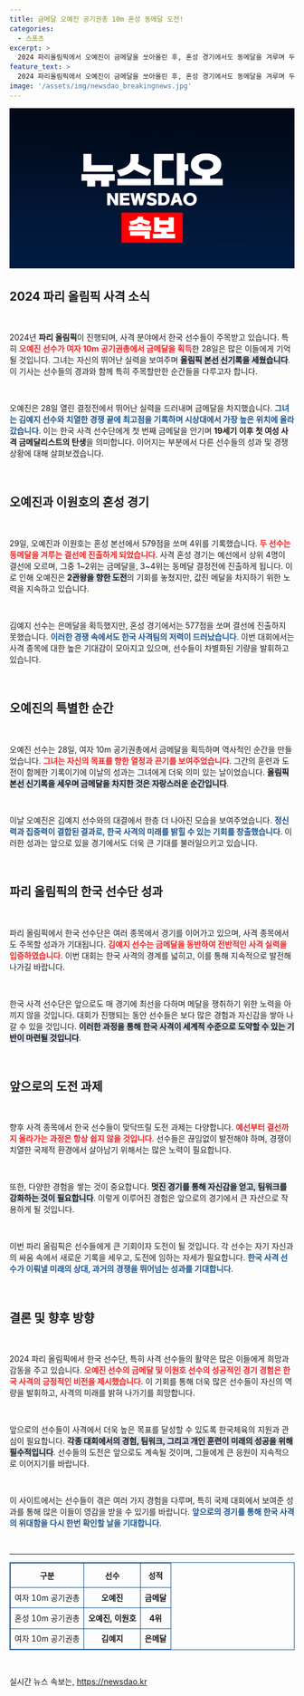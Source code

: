 ```yaml
---
title: 금메달 오예진 공기권총 10m 혼성 동메달 도전!
categories:
  - 스포츠
excerpt: >
  2024 파리올림픽에서 오예진이 금메달을 쏘아올린 후, 혼성 경기에서도 동메달을 겨루며 두 번째 메달에 도전합니다! 긴장감 넘치는 순간들을 놓치지 마세요!
feature_text: >
  2024 파리올림픽에서 오예진이 금메달을 쏘아올린 후, 혼성 경기에서도 동메달을 겨루며 두 번째 메달에 도전합니다! 긴장감 넘치는 순간들을 놓치지 마세요!
image: '/assets/img/newsdao_breakingnews.jpg'
---
```


<p><img src="/assets/img/newsdao_breakingnews.jpg" alt="bookingtag 속보" /></p>

<h2 data-ke-size="size26">2024 파리 올림픽 사격 소식</h2>

<p data-ke-size="size16">&nbsp;</p>

<p>2024년 <b>파리 올림픽</b>이 진행되며, 사격 분야에서 한국 선수들이 주목받고 있습니다. 특히 <b><span style="color: #ee2323;">오예진 선수가 여자 10m 공기권총에서 금메달을 획득</span></b>한 28일은 많은 이들에게 기억될 것입니다. 그녀는 자신의 뛰어난 실력을 보여주며 <b><span style="background-color: #21538527;">올림픽 본선 신기록을 세웠습니다</span></b>. 이 기사는 선수들의 경과와 함께 특히 주목할만한 순간들을 다루고자 합니다.</p>

<p data-ke-size="size16">&nbsp;</p>

<p>오예진은 28일 열린 결정전에서 뛰어난 실력을 드러내며 금메달을 차지했습니다. <b><span style="color: #1a5490;">그녀는 김예지 선수와 치열한 경쟁 끝에 최고점을 기록하며 시상대에서 가장 높은 위치에 올라갔습니다</span></b>. 이는 한국 사격 선수단에게 첫 번째 금메달을 안기며 <b>19세기 이후 첫 여성 사격 금메달리스트의 탄생</b>을 의미합니다. 이어지는 부분에서 다른 선수들의 성과 및 경쟁 상황에 대해 살펴보겠습니다.</p>

<p data-ke-size="size16">&nbsp;</p>

<h2 data-ke-size="size26">오예진과 이원호의 혼성 경기</h2>

<p data-ke-size="size16">&nbsp;</p>

<p>29일, 오예진과 이원호는 혼성 본선에서 579점을 쏘며 4위를 기록했습니다. <b><span style="color: #ee2323;">두 선수는 동메달을 겨루는 결선에 진출하게 되었습니다</span></b>. 사격 혼성 경기는 예선에서 상위 4명이 결선에 오르며, 그중 1~2위는 금메달을, 3~4위는 동메달 결정전에 진출하게 됩니다. 이로 인해 오예진은 <b><span style="background-color: #21538527;">2관왕을 향한 도전</span></b>의 기회를 놓쳤지만, 값진 메달을 차지하기 위한 노력을 지속하고 있습니다.</p>

<p data-ke-size="size16">&nbsp;</p>

<p>김예지 선수는 은메달을 획득했지만, 혼성 경기에서는 577점을 쏘며 결선에 진출하지 못했습니다. <b><span style="color: #1a5490;">이러한 경쟁 속에서도 한국 사격팀의 저력이 드러났습니다</span></b>. 이번 대회에서는 사격 종목에 대한 높은 기대감이 모아지고 있으며, 선수들이 차별화된 기량을 발휘하고 있습니다.</p>

<p data-ke-size="size16">&nbsp;</p>

<h2 data-ke-size="size26">오예진의 특별한 순간</h2>

<p data-ke-size="size16">&nbsp;</p>

<p>오예진 선수는 28일, 여자 10m 공기권총에서 금메달을 획득하며 역사적인 순간을 만들었습니다. <b><span style="color: #ee2323;">그녀는 자신의 목표를 향한 열정과 끈기를 보여주었습니다</span></b>. 그간의 훈련과 도전이 함께한 기록이기에 이날의 성과는 그녀에게 더욱 의미 있는 날이었습니다. <b><span style="background-color: #21538527;">올림픽 본선 신기록을 세우며 금메달을 차지한 것은 자랑스러운 순간입니다</span></b>.</p>

<p data-ke-size="size16">&nbsp;</p>

<p>이날 오예진은 김예지 선수와의 대결에서 한층 더 나아진 모습을 보여주었습니다. <b><span style="color: #1a5490;">정신력과 집중력이 결합된 결과로, 한국 사격의 미래를 밝힐 수 있는 기회를 창출했습니다</span></b>. 이러한 성과는 앞으로 있을 경기에서도 더욱 큰 기대를 불러일으키고 있습니다.</p>

<p data-ke-size="size16">&nbsp;</p>

<h2 data-ke-size="size26">파리 올림픽의 한국 선수단 성과</h2>

<p data-ke-size="size16">&nbsp;</p>

<p>파리 올림픽에서 한국 선수단은 여러 종목에서 경기를 이어가고 있으며, 사격 종목에서도 주목할 성과가 기대됩니다. <b><span style="color: #ee2323;">김예지 선수는 금메달을 동반하여 전반적인 사격 실력을 입증하였습니다</span></b>. 이번 대회는 한국 사격의 경계를 넓히고, 이를 통해 지속적으로 발전해 나가길 바랍니다.</p>

<p data-ke-size="size16">&nbsp;</p>

<p>한국 사격 선수단은 앞으로도 매 경기에 최선을 다하며 메달을 쟁취하기 위한 노력을 아끼지 않을 것입니다. 대회가 진행되는 동안 선수들은 보다 많은 경험과 자신감을 쌓아 나갈 수 있을 것입니다. <b><span style="background-color: #21538527;">이러한 과정을 통해 한국 사격이 세계적 수준으로 도약할 수 있는 기반이 마련될 것입니다</span></b>. </p>

<p data-ke-size="size16">&nbsp;</p>

<h2 data-ke-size="size26">앞으로의 도전 과제</h2>

<p data-ke-size="size16">&nbsp;</p>

<p>향후 사격 종목에서 한국 선수들이 맞닥뜨릴 도전 과제는 다양합니다. <b><span style="color: #ee2323;">예선부터 결선까지 올라가는 과정은 항상 쉽지 않을 것입니다</span></b>. 선수들은 끊임없이 발전해야 하며, 경쟁이 치열한 국제적 환경에서 살아남기 위해서는 많은 노력이 필요합니다.</p>

<p data-ke-size="size16">&nbsp;</p>

<p>또한, 다양한 경험을 쌓는 것이 중요합니다. <b><span style="background-color: #21538527;">멋진 경기를 통해 자신감을 얻고, 팀워크를 강화하는 것이 필요합니다</span></b>. 이렇게 이루어진 경험은 앞으로의 경기에서 큰 자산으로 작용하게 될 것입니다.</p>

<p data-ke-size="size16">&nbsp;</p>

<p>이번 파리 올림픽은 선수들에게 큰 기회이자 도전이 될 것입니다. 각 선수는 자기 자신과의 싸움 속에서 새로운 기록을 세우고, 도전에 임하는 자세가 필요합니다. <b><span style="color: #1a5490;">한국 사격 선수가 이뤄낼 미래의 상대, 과거의 경쟁을 뛰어넘는 성과를 기대합니다</span></b>.</p>

<p data-ke-size="size16">&nbsp;</p>

<h2 data-ke-size="size26">결론 및 향후 방향</h2>

<p data-ke-size="size16">&nbsp;</p>

<p>2024 파리 올림픽에서 한국 선수단, 특히 사격 선수들의 활약은 많은 이들에게 희망과 감동을 주고 있습니다. <b><span style="color: #ee2323;">오예진 선수의 금메달 및 이원호 선수의 성공적인 경기 경험은 한국 사격의 긍정적인 비전을 제시했습니다</span></b>. 이 기회를 통해 더욱 많은 선수들이 자신의 역량을 발휘하고, 사격의 미래를 밝혀 나가기를 희망합니다.</p>

<p data-ke-size="size16">&nbsp;</p>

<p>앞으로의 선수들이 사격에서 더욱 높은 목표를 달성할 수 있도록 한국체육의 지원과 관심이 필요합니다. <b><span style="background-color: #21538527;">각종 대회에서의 경험, 팀워크, 그리고 개인 훈련이 미래의 성공을 위해 필수적입니다</span></b>. 선수들의 도전은 앞으로도 계속될 것이며, 그들에게 큰 응원이 지속적으로 이어지기를 바랍니다.</p>

<p data-ke-size="size16">&nbsp;</p>

<p>이 사이트에서는 선수들이 겪은 여러 가지 경험을 다루며, 특히 국제 대회에서 보여준 성과를 통해 많은 이들이 영감을 받을 수 있기를 바랍니다. <b><span style="color: #1a5490;">앞으로의 경기를 통해 한국 사격의 위대함을 다시 한번 확인할 날을 기대합니다</span></b>. </p>

<p data-ke-size="size16">&nbsp;</p>

<hr />

<table style="border-collapse: collapse; border: 1px solid #1a5490; width: 100%;">
    <thead>
        <tr>
            <th style="border: 1px solid #1a5490; text-align: center; height: 35px;">구분</th>
            <th style="border: 1px solid #1a5490; text-align: center; height: 35px;">선수</th>
            <th style="border: 1px solid #1a5490; text-align: center; height: 35px;">성적</th>
        </tr>
    </thead>
    <tbody>
        <tr>
            <td style="border: 1px solid #1a5490; text-align: center; height: 30px;">여자 10m 공기권총</td>
            <td style="border: 1px solid #1a5490; text-align: center; height: 30px;"><b>오예진</b></td>
            <td style="border: 1px solid #1a5490; text-align: center; height: 30px;"><b>금메달</b></td>
        </tr>
        <tr>
            <td style="border: 1px solid #1a5490; text-align: center; height: 30px;">혼성 10m 공기권총</td>
            <td style="border: 1px solid #1a5490; text-align: center; height: 30px;"><b>오예진, 이원호</b></td>
            <td style="border: 1px solid #1a5490; text-align: center; height: 30px;"><b>4위</b></td>
        </tr>
        <tr>
            <td style="border: 1px solid #1a5490; text-align: center; height: 30px;">여자 10m 공기권총</td>
            <td style="border: 1px solid #1a5490; text-align: center; height: 30px;"><b>김예지</b></td>
            <td style="border: 1px solid #1a5490; text-align: center; height: 30px;"><b>은메달</b></td>
        </tr>
    </tbody>
</table>

<p data-ke-size="size16">&nbsp;</p>
실시간 뉴스 속보는, <a href="https://newsdao.kr" rel="dofollow">https://newsdao.kr</a>


